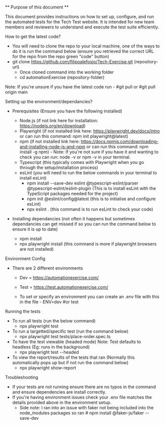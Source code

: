** Purpose of this document **

This document provides instructions on how to set up, configure, and run the automated tests for the Tech Test website. 
It is intended for new team members and reviewers to understand and execute the test suite efficiently.

How to get the latest code?
  - You will need to clone the repo to your local machine, one of the ways to do it is run the command below (ensure you retrieved the correct URL for the repo from the repo green "code" button)
  - git clone https://github.com/filipoalefosio/Tech-Exercise.git (repository-url)
      - Once cloned command into the working folder
      - cd automationExercise (repository-folder)

Note: If you're unsure if you have the latest code run - #git pull or #git pull origin main


Setting up the environment/dependancies?
  - Prerequisites (Ensure you have the following installed)
      - Node.js (if not link here for installation: https://nodejs.org/en/download)
      - Playwright (if not installed link here: https://playwright.dev/docs/intro or can run this command: npm init playwright@latest)
      - npm (if not installed link here: https://docs.npmjs.com/downloading-and-installing-node-js-and-npm or can run this command: npm install -g npm) - Note: If you're not sure if you have it and wanting to check you can run: node -v or npm -v in your terminal.
      - Typescript (this typically comes with Playwright when you go through the setup/installation process)
      - esLint (you will need to run the below commands in your terminal to install esLint)
          - npm install --save-dev eslint @typescript-eslint/parser @typescript-eslint/eslint-plugin (This is to install esLint with the TypeScript packages needed for the project)
          - npm init @eslint/config@latest (this is to initialise and configure esLint)
          - npx eslint . (this command is to run esLint to check your code)
       
  - Installing dependancies (not often it happens but sometimes dependancies can get missed if so you can run the command below to ensure it is up to date)
      - npm install
      - npx playwright install (this command is more if playwright browsers are not installed)
   

Environment Config
  - There are 2 different environments
      - Dev = https://automationexercise.com/
      - Test = https://test.automationexercise.com/
   
      - To set or specify an environment you can create an .env file with this in the file - ENV=dev #or test
   
Running the tests
  - To run all tests (run the below command)
      - npx playwright test
  - To run a targetted/specific test (run the command below)
      - npx playwright test tests/place-order.spec.ts
  - To have the test viewable (headed mode) Note: Test defaults to headless (Eg: runs in the background) 
      - npx playwright test --headed
  - To view the report/results of the tests that ran (Normally this automatically pops up but if not run the command below)
      - npx playwright show-report
   

Troubleshooting
  - If your tests are not running ensure there are no typos in the command and ensure dependencies are install correctly.
  - If you're having environment issues check your .env file matches the details provided above in the environment setup.
      - Side note: I ran into an issue with faker not being included into the node_modules packages so ran # npm install @faker-js/faker --save-dev 
       


